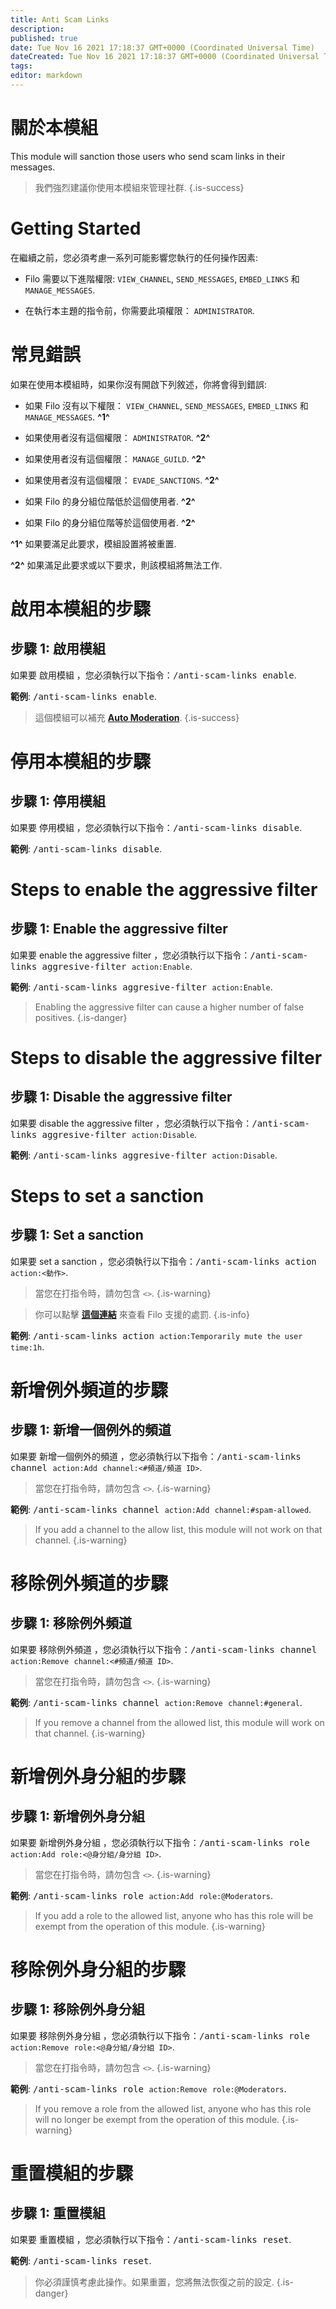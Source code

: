 ```yaml
---
title: Anti Scam Links
description:
published: true
date: Tue Nov 16 2021 17:18:37 GMT+0000 (Coordinated Universal Time)
dateCreated: Tue Nov 16 2021 17:18:37 GMT+0000 (Coordinated Universal Time)
tags:
editor: markdown
---
```


# 關於本模組

This module will sanction those users who send scam links in their messages.

> 我們強烈建議你使用本模組來管理社群.
{.is-success}

# Getting Started

在繼續之前，您必須考慮一系列可能影響您執行的任何操作因素:

- Filo 需要以下進階權限: ``VIEW_CHANNEL``, ``SEND_MESSAGES``, ``EMBED_LINKS`` 和 ``MANAGE_MESSAGES``.

- 在執行本主題的指令前，你需要此項權限： ``ADMINISTRATOR``.

# 常見錯誤

如果在使用本模組時，如果你沒有開啟下列敘述，你將會得到錯誤:

- 如果 Filo 沒有以下權限： ``VIEW_CHANNEL``, ``SEND_MESSAGES``, ``EMBED_LINKS`` 和 ``MANAGE_MESSAGES``. **^1^**

- 如果使用者沒有這個權限： ``ADMINISTRATOR``. **^2^**

- 如果使用者沒有這個權限： ``MANAGE_GUILD``. **^2^**

- 如果使用者沒有這個權限： ``EVADE_SANCTIONS``. **^2^**

- 如果 Filo 的身分組位階低於這個使用者. **^2^**

- 如果 Filo 的身分組位階等於這個使用者. **^2^**

**^1^** 如果要滿足此要求，模組設置將被重置.

**^2^** 如果滿足此要求或以下要求，則該模組將無法工作.

# 啟用本模組的步驟

## **步驟 1**: 啟用模組

如果要 啟用模組 ，您必須執行以下指令：<kbd>/anti-scam-links enable</kbd>.

**範例**: <kbd>/anti-scam-links enable</kbd>.

> 這個模組可以補充 **[Auto Moderation](https://wiki.filobot.xyz/zh-tw/modules/auto-moderation)**.
{.is-success}

# 停用本模組的步驟

## **步驟 1**: 停用模組

如果要 停用模組 ，您必須執行以下指令：<kbd>/anti-scam-links disable</kbd>.

**範例**: <kbd>/anti-scam-links disable</kbd>.

# Steps to enable the aggressive filter

## **步驟 1**:  Enable the aggressive filter

如果要 enable the aggressive filter ，您必須執行以下指令：<kbd>/anti-scam-links aggresive-filter ``action:Enable``</kbd>.

**範例**: <kbd>/anti-scam-links aggresive-filter ``action:Enable``</kbd>.

> Enabling the aggressive filter can cause a higher number of false positives.
{.is-danger}

# Steps to disable the aggressive filter

## **步驟 1**:  Disable the aggressive filter

如果要 disable the aggressive filter ，您必須執行以下指令：<kbd>/anti-scam-links aggresive-filter ``action:Disable``</kbd>.

**範例**: <kbd>/anti-scam-links aggresive-filter ``action:Disable``</kbd>.

# Steps to set a sanction

## **步驟 1**: Set a sanction

如果要 set a sanction ，您必須執行以下指令：<kbd>/anti-scam-links action ``action:<動作>``</kbd>.

> 當您在打指令時，請勿包含 ``<>``.
{.is-warning}

> 你可以點擊 **[這個連結](https://wiki.filobot.xyz/zh-tw/modules/actions-list)** 來查看 Filo 支援的處罰.
{.is-info}

**範例**: <kbd>/anti-scam-links action ``action:Temporarily mute the user`` ``time:1h``</kbd>.

# 新增例外頻道的步驟

## **步驟 1**: 新增一個例外的頻道

如果要 新增一個例外的頻道 ，您必須執行以下指令：<kbd>/anti-scam-links channel ``action:Add`` ``channel:<#頻道/頻道 ID>``</kbd>.

> 當您在打指令時，請勿包含 ``<>``.
{.is-warning}

**範例**: <kbd>/anti-scam-links channel ``action:Add`` ``channel:#spam-allowed``</kbd>.

> If you add a channel to the allow list, this module will not work on that channel.
{.is-warning}

# 移除例外頻道的步驟

## **步驟 1**: 移除例外頻道

如果要 移除例外頻道 ，您必須執行以下指令：<kbd>/anti-scam-links channel ``action:Remove`` ``channel:<#頻道/頻道 ID>``</kbd>.

> 當您在打指令時，請勿包含 ``<>``.
{.is-warning}

**範例**: <kbd>/anti-scam-links channel ``action:Remove`` ``channel:#general``</kbd>.

> If you remove a channel from the allowed list, this module will work on that channel.
{.is-warning}

# 新增例外身分組的步驟

## **步驟 1**: 新增例外身分組

如果要 新增例外身分組 ，您必須執行以下指令：<kbd>/anti-scam-links role ``action:Add`` ``role:<@身分組/身分組 ID>``</kbd>.

> 當您在打指令時，請勿包含 ``<>``.
{.is-warning}

**範例**: <kbd>/anti-scam-links role ``action:Add`` ``role:@Moderators``</kbd>.

> If you add a role to the allowed list, anyone who has this role will be exempt from the operation of this module.
{.is-warning}

# 移除例外身分組的步驟

## **步驟 1**: 移除例外身分組

如果要 移除例外身分組 ，您必須執行以下指令：<kbd>/anti-scam-links role ``action:Remove`` ``role:<@身分組/身分組 ID>``</kbd>.

> 當您在打指令時，請勿包含 ``<>``.
{.is-warning}

**範例**: <kbd>/anti-scam-links role ``action:Remove`` ``role:@Moderators``</kbd>.

> If you remove a role from the allowed list, anyone who has this role will no longer be exempt from the operation of this module.
{.is-warning}

# 重置模組的步驟

## **步驟 1**: 重置模組

如果要 重置模組 ，您必須執行以下指令：<kbd>/anti-scam-links reset</kbd>.

**範例**: <kbd>/anti-scam-links reset</kbd>.

> 你必須謹慎考慮此操作。如果重置，您將無法恢復之前的設定.
{.is-danger}
